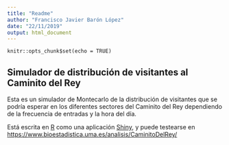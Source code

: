 ```yaml
---
title: "Readme"
author: "Francisco Javier Barón López"
date: "22/11/2019"
output: html_document
---
```


```{r setup, include=FALSE}
knitr::opts_chunk$set(echo = TRUE)
```


## Simulador de distribución de visitantes al Caminito del Rey

Esta es un simulador de Montecarlo de la distribución de visitantes que se podría esperar en los diferentes sectores del Caminito del Rey dependiendo de la frecuencia de entradas y la hora del día.

Está escrita en [R](https://www.R-project.org/) como una aplicación [Shiny](https://shiny.rstudio.com/), y puede testearse en
 https://www.bioestadistica.uma.es/analisis/CaminitoDelRey/
 

